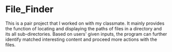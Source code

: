 # File_Finder
This is a pair project that I worked on with my classmate. 
It mainly provides the function of locating and displaying the paths of files in a directory and its all sub-directories. 
Based on users' given inputs, the program can further identify matched interesting content and proceed more actions with the files. 
